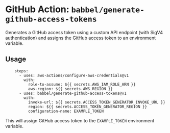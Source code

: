 # GitHub Action: `babbel/generate-github-access-tokens`

Generates a GitHub access token using a custom API endpoint (with SigV4 authentication) and assigns the GitHub access token to an environment variable.

## Usage

```
    steps:
      - uses: aws-actions/configure-aws-credentials@v1
        with:
          role-to-assume: ${{ secrets.AWS_IAM_ROLE_ARN }}
          aws-region: ${{ secrets.AWS_REGION }}
      - uses: babbel/generate-github-access-tokens@v1
        with:
          invoke-url: ${{ secrets.ACCESS_TOKEN_GENERATOR_INVOKE_URL }}
          region: ${{ secrets.ACCESS_TOKEN_GENERATOR_REGION }}
          configuration-name: EXAMPLE_TOKEN
```

This will assign GitHub access token to the `EXAMPLE_TOKEN` environment variable.
